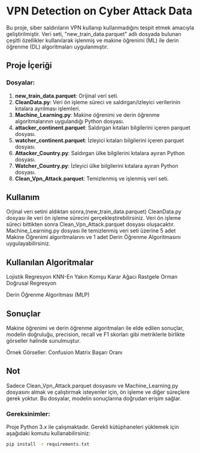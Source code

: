 # VPN Detection on Cyber Attack Data

Bu proje, siber saldırıların VPN kullanıp kullanmadığını tespit etmek amacıyla geliştirilmiştir. Veri seti, "new_train_data.parquet" adlı dosyada bulunan çeşitli özellikler kullanılarak işlenmiş ve makine öğrenimi (ML) ile derin öğrenme (DL) algoritmaları uygulanmıştır.

## Proje İçeriği

### Dosyalar:
1. **new_train_data.parquet**: Orijinal veri seti.
2. **CleanData.py**: Veri ön işleme süreci ve saldırgan/izleyici verilerinin kıtalara ayrılması işlemleri.
3. **Machine_Learning.py**: Makine öğrenimi ve derin öğrenme algoritmalarının uygulandığı Python dosyası.
4. **attacker_continent.parquet**: Saldırgan kıtaları bilgilerini içeren parquet dosyası.
5. **watcher_continent.parquet**: İzleyici kıtaları bilgilerini içeren parquet dosyası.
6. **Attacker_Country.py**: Saldırgan ülke bilgilerini kıtalara ayıran Python dosyası.
7. **Watcher_Country.py**: İzleyici ülke bilgilerini kıtalara ayıran Python dosyası.
8. **Clean_Vpn_Attack.parquet**: Temizlenmiş ve işlenmiş veri seti.


## Kullanım
Orjinal veri setini aldıktan sonra,(new_train_data.parquet) CleanData.py dosyası ile veri ön işleme sürecini gerçekleştirebilirsiniz. Veri ön işleme süreci bittikten sonra Clean_Vpn_Attack.parquet dosyası oluşacaktır. Machine_Learning.py dosyası ile temizlenmiş veri seti üzerine 5 adet Makine Öğrenimi algoritmalarını ve 1 adet Derin Öğrenme Algoritmasını uygulayabilirsiniz.

## Kullanılan Algoritmalar
Lojistik Regresyon
KNN-En Yakın Komşu
Karar Ağacı
Rastgele Orman
Doğrusal Regresyon

Derin Öğrenme Algoritması (MLP)

## Sonuçlar
Makine öğrenimi ve derin öğrenme algoritmaları ile elde edilen sonuçlar, modelin doğruluğu, precision, recall ve F1 skorları gibi metriklerle birlikte görseller halinde sunulmuştur.

Örnek Görseller:
Confusion Matrix
Başarı Oranı

## Not
Sadece Clean_Vpn_Attack.parquet dosyasını ve Machine_Learning.py dosyasını almak ve çalıştırmak isteyenler için, ön işleme ve diğer süreçlere gerek yoktur. Bu dosyalar, modelin sonuçlarına doğrudan erişim sağlar.


### Gereksinimler:
Proje Python 3.x ile çalışmaktadır. Gerekli kütüphaneleri yüklemek için aşağıdaki komutu kullanabilirsiniz:

```bash
pip install -r requirements.txt
